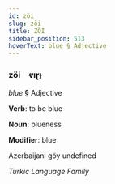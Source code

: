 ```yaml
---
id: zöi
slug: zöi
title: ZÖİ
sidebar_position: 513
hoverText: blue § Adjective
---
```


### zöi&emsp;<span kind="abugida">ⱴıɽɟ</span>

*blue* **§** Adjective

**Verb**: to be blue

**Noun**: blueness

**Modifier**: blue

Azerbaijani göy undefined

*Turkic Language Family*